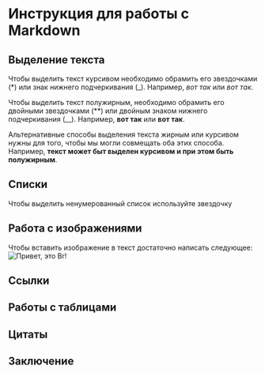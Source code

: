 # Инструкция для работы с Markdown

## Выделение текста

Чтобы выделить текст курсивом необходимо обрамить его звездочками (*) или знак нижнего подчеркивания (_). Например, *вот так* или _вот так_.

Чтобы выделить текст полужирным, необходимо обрамить его двойными звездочками (**) или двойным знаком нижнего подчеркивания (__). Например, **вот так** или __вот так__.

Альтернативные способы выделения текста жирным или курсивом нужны для того, чтобы мы могли совмещать оба этих способа. Например, __текст может быт выделен курсивом и при этом быть **полужирным**__.

## Списки
Чтобы выделить ненумерованный список используйте звездочку
## Работа с изображениями

Чтобы вставить изображение в текст достаточно написать следующее:
![Привет, это Br!](br.png)

## Ссылки

## Работы с таблицами

## Цитаты

## Заключение